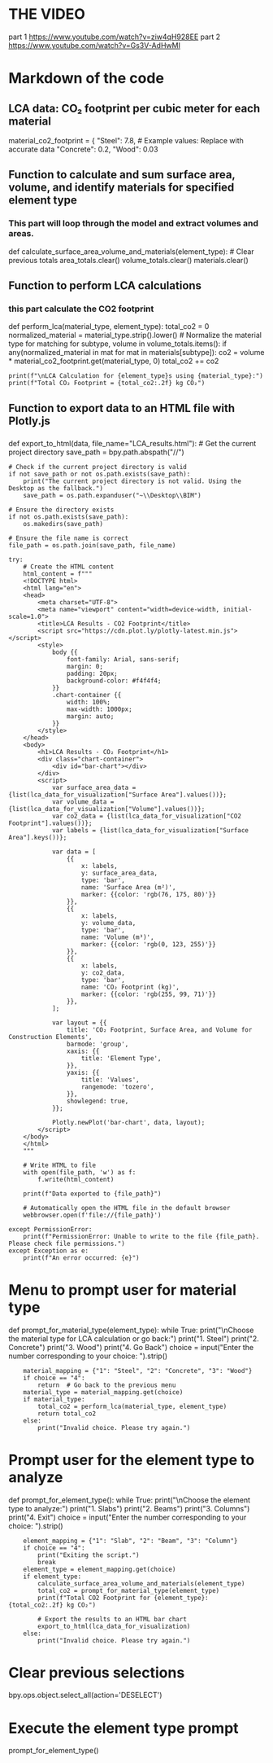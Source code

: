 # THE VIDEO 
part 1 https://www.youtube.com/watch?v=ziw4qH928EE
part 2 https://www.youtube.com/watch?v=Gs3V-AdHwMI

# Markdown of the code 
## LCA data: CO₂ footprint per cubic meter for each material
material_co2_footprint = {
    "Steel": 7.8,  # Example values: Replace with accurate data
    "Concrete": 0.2,
    "Wood": 0.03


## Function to calculate and sum surface area, volume, and identify materials for specified element type
### This part will loop through the model and extract volumes and areas. 
def calculate_surface_area_volume_and_materials(element_type):
    # Clear previous totals
    area_totals.clear()
    volume_totals.clear()
    materials.clear()
    

## Function to perform LCA calculations
### this part calculate the CO2 footprint
def perform_lca(material_type, element_type):
    total_co2 = 0
    normalized_material = material_type.strip().lower()  # Normalize the material type for matching
    for subtype, volume in volume_totals.items():
        if any(normalized_material in mat for mat in materials[subtype]):
            co2 = volume * material_co2_footprint.get(material_type, 0)
            total_co2 += co2
    
    print(f"\nLCA Calculation for {element_type}s using {material_type}:")
    print(f"Total CO₂ Footprint = {total_co2:.2f} kg CO₂")
  


## Function to export data to an HTML file with Plotly.js
###
def export_to_html(data, file_name="LCA_results.html"):
    # Get the current project directory
    save_path = bpy.path.abspath("//")

    # Check if the current project directory is valid
    if not save_path or not os.path.exists(save_path):
        print("The current project directory is not valid. Using the Desktop as the fallback.")
        save_path = os.path.expanduser("~\\Desktop\\BIM")
    
    # Ensure the directory exists
    if not os.path.exists(save_path):
        os.makedirs(save_path)
    
    # Ensure the file name is correct
    file_path = os.path.join(save_path, file_name)
    
    try:
        # Create the HTML content
        html_content = f"""
        <!DOCTYPE html>
        <html lang="en">
        <head>
            <meta charset="UTF-8">
            <meta name="viewport" content="width=device-width, initial-scale=1.0">
            <title>LCA Results - CO2 Footprint</title>
            <script src="https://cdn.plot.ly/plotly-latest.min.js"></script>
            <style>
                body {{
                    font-family: Arial, sans-serif;
                    margin: 0;
                    padding: 20px;
                    background-color: #f4f4f4;
                }}
                .chart-container {{
                    width: 100%;
                    max-width: 1000px;
                    margin: auto;
                }}
            </style>
        </head>
        <body>
            <h1>LCA Results - CO₂ Footprint</h1>
            <div class="chart-container">
                <div id="bar-chart"></div>
            </div>
            <script>
                var surface_area_data = {list(lca_data_for_visualization["Surface Area"].values())};
                var volume_data = {list(lca_data_for_visualization["Volume"].values())};
                var co2_data = {list(lca_data_for_visualization["CO2 Footprint"].values())};
                var labels = {list(lca_data_for_visualization["Surface Area"].keys())};

                var data = [
                    {{
                        x: labels,
                        y: surface_area_data,
                        type: 'bar',
                        name: 'Surface Area (m²)',
                        marker: {{color: 'rgb(76, 175, 80)'}}
                    }},
                    {{
                        x: labels,
                        y: volume_data,
                        type: 'bar',
                        name: 'Volume (m³)',
                        marker: {{color: 'rgb(0, 123, 255)'}}
                    }},
                    {{
                        x: labels,
                        y: co2_data,
                        type: 'bar',
                        name: 'CO₂ Footprint (kg)',
                        marker: {{color: 'rgb(255, 99, 71)'}}
                    }},
                ];

                var layout = {{
                    title: 'CO₂ Footprint, Surface Area, and Volume for Construction Elements',
                    barmode: 'group',
                    xaxis: {{
                        title: 'Element Type',
                    }},
                    yaxis: {{
                        title: 'Values',
                        rangemode: 'tozero',
                    }},
                    showlegend: true,
                }};
                
                Plotly.newPlot('bar-chart', data, layout);
            </script>
        </body>
        </html>
        """

        # Write HTML to file
        with open(file_path, 'w') as f:
            f.write(html_content)
        
        print(f"Data exported to {file_path}")
        
        # Automatically open the HTML file in the default browser
        webbrowser.open(f'file://{file_path}')

    except PermissionError:
        print(f"PermissionError: Unable to write to the file {file_path}. Please check file permissions.")
    except Exception as e:
        print(f"An error occurred: {e}")


# Menu to prompt user for material type
def prompt_for_material_type(element_type):
    while True:
        print("\nChoose the material type for LCA calculation or go back:")
        print("1. Steel")
        print("2. Concrete")
        print("3. Wood")
        print("4. Go Back")
        choice = input("Enter the number corresponding to your choice: ").strip()
        
        material_mapping = {"1": "Steel", "2": "Concrete", "3": "Wood"}
        if choice == "4":
            return  # Go back to the previous menu
        material_type = material_mapping.get(choice)
        if material_type:
            total_co2 = perform_lca(material_type, element_type)
            return total_co2
        else:
            print("Invalid choice. Please try again.")


# Prompt user for the element type to analyze
def prompt_for_element_type():
    while True:
        print("\nChoose the element type to analyze:")
        print("1. Slabs")
        print("2. Beams")
        print("3. Columns")
        print("4. Exit")
        choice = input("Enter the number corresponding to your choice: ").strip()
        
        element_mapping = {"1": "Slab", "2": "Beam", "3": "Column"}
        if choice == "4":
            print("Exiting the script.")
            break
        element_type = element_mapping.get(choice)
        if element_type:
            calculate_surface_area_volume_and_materials(element_type)
            total_co2 = prompt_for_material_type(element_type)
            print(f"Total CO2 Footprint for {element_type}: {total_co2:.2f} kg CO₂")
            
            # Export the results to an HTML bar chart
            export_to_html(lca_data_for_visualization)
        else:
            print("Invalid choice. Please try again.")


# Clear previous selections
bpy.ops.object.select_all(action='DESELECT')

# Execute the element type prompt
prompt_for_element_type()
